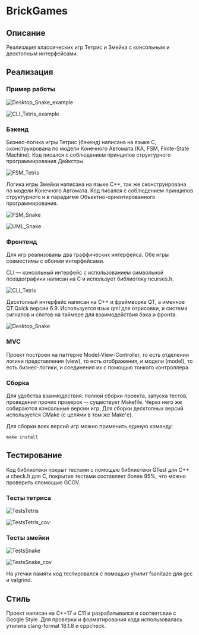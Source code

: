 # BrickGames
## Описание

Реализация классических игр Тетрис и Змейка с консольным и десктопным интерфейсами.

## Реализация

### Пример работы

![Desktop_Snake_example](images/Desktop_Snake_example.gif)

![CLI_Tetris_example](images/CLI_Tetris_example.gif)

### Бэкенд 

Бизнес-логика игры Тетрис (бэкенд) написана на языке С, сконструирована по модели Конечного Автомата (КА, FSM, Finite-State Machine). Код писался с соблюдением принципов структурного программирования Дейкстры.

![FSM_Tetris](images/FSM_diagram_tetris.png)

Логика игры Змейки написана на языке С++, так же сконструирована по модели Конечного Автомата. Код писался с соблюдением принципов структурного и в парадигме Объектно-ориентированного программирования.

![FSM_Snake](images/FSM_diagram_snake.png)

![UML_Snake](images/UML_Snake.png)

### Фронтенд

Для игр реализованы два граффических интерфейса. Обе игры совместимы с обоими интерфейсами.

CLI — консольный интерфейс c использованием символьной псевдографики написан на С и использует библиотеку ncurses.h.

![CLI_Tetris](images/CLI_Tetris.png)

Десктопный интерфейс написан на С++ и фреймворке QT, а именное QT.Quick версии 6.9. Используется язык qml для отрисовки, и система сигналов и слотов на таймере для взаимодействия бэка и фронта.

![Desktop_Snake](images/Desktop_Snake.png)

### MVC

Проект построен на паттерне Model-View-Controller, то есть отделении логики представления (view), то есть отображения, и модели (model), то есть бизнес-логики, и соединения их с помощью тонкого контроллера.

### Сборка

Для удобства взаимодествия: полной сборки проекта, запуска тестов, проведения прочих проверок -- существует Makefile. Через него же собираются консольные версии игр. Для сборки десктопных версий используется CMake (с целями в том же Make'е).

Для сборки всех версий игр можно применить единую команду:
```
make install
```

## Тестирование

Код библиотеки покрыт тестами с помощью библиотеки GTest для С++ и check.h для С, покрытие тестами составляет более 95%, что можно проверить спомощью GCOV.

### Тесты тетриса
![TestsTetris](images/TestsTetris.png)

![TestsTetris_cov](images/TestsTetris_cov.png)

### Тесты змейки
![TestsSnake](images/TestsSnake.png)

![TestsSnake_cov](images/TestsSnake_cov.png)

На утечки памяти код тестировался с помощью утилит fsanitaze для gcc и valgrind.

## Стиль

Проект написан на С++17 и С11 и разрабатывался в соответсвии с Google Style. Для проверки и форматирования кода использовалась утилита clang-format 18.1.8 и cppcheck.

